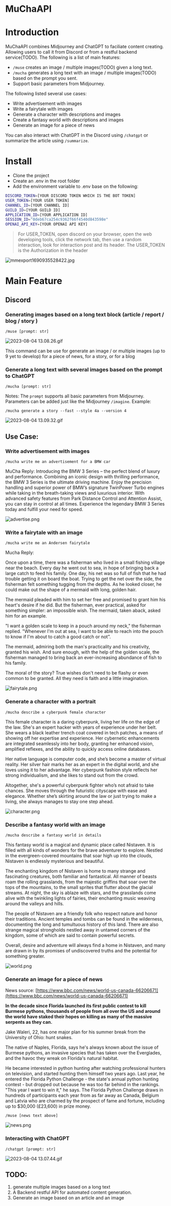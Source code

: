 # MuChaAPI

# Introduction

MuChaAPI combines Midjourney and ChatGPT to faciliate content creating. Allowing users to call it from Discord or from a restful backend service(TODO). The following is a list of main features:

- `/muse` creates an image / multiple images(TODO) given a long text.
- `/mucha` generates a long text with an image / multiple images(TODO) based on the prompt you sent.
- Support basic parameters from Midjourney.

The following listed several use cases:

- Write advertisement with images
- Write a fairytale with images
- Generate a character with descriptions and images
- Create a fantasy world with descriptions and images
- Generate an image for a piece of news

You can also interact with ChatGPT in the Discord using `/chatgpt` or summarize the article using `/summarize`.

# Install

- Clone the project
- Create an .env in the root folder
- Add the environment variable to .env base on the following:

```bash
DISCORD_TOKEN=[YOUR DISCORD TOKEN WHICH IS THE BOT TOKEN]
USER_TOKEN=[YOUR USER TOKEN]
CHANNEL_ID=[YOUR CHANNEL ID]
GUILD_ID=[YOUR GUILD ID]
APPLICATION_ID=[YOUR APPLICATION ID]
SESSION_ID="0deb67ca254c9362f66f4540d843598e"
OPENAI_API_KEY=[YOUR OPENAI API KEY]
```

> For USER_TOKEN, open discord on your browser, open the web developing tools, click the network tab, then use a random interaction, look for interaction post and its header. The USER_TOKEN is the Authorization in the header

![mmexport1690935528422.jpg](contents/mmexport1690935528422.jpg)

# Main Feature

## Discord

### Generating images based on a long text block (article / report / blog / story )

```
/muse [prompt: str]
```

![2023-08-04 13.08.26.gif](contents/2023-08-04_13.08.26.gif)

This command can be use for generate an image / or multiple images (up to 9 yet to develop) for a piece of news, for a story, or for a blog

### Generate a long text with several images based on the prompt to ChatGPT

```
/mucha [prompt: str]
```

Notes: The `prompt` supports all basic parameters from Midjourney. Parameters can be added just like the Midjourney `/imagine`. Example:

```
/mucha generate a story --fast --style 4a --version 4
```

![2023-08-04 13.09.32.gif](contents/2023-08-04_13.09.32.gif)

## Use Case:

### Write advertisement with images

```
/mucha write me an advertisement for a BMW car
```

MuCha Reply: Introducing the BMW 3 Series – the perfect blend of luxury and performance. Combining an iconic design with thrilling performance, the BMW 3 Series is the ultimate driving machine. Enjoy the precision handling and superior power of BMW’s signature TwinPower Turbo engines while taking in the breath-taking views and luxurious interior. With advanced safety features from Park Distance Control and Attention Assist, you can stay in control at all times. Experience the legendary BMW 3 Series today and fulfill your need for speed.

![advertise.png](contents/advertise.png)

### Write a fairytale with an image

```
/mucha write me an Andersen fairytale
```

Mucha Reply:

Once upon a time, there was a fisherman who lived in a small fishing village near the beach. Every day he went out to sea, in hope of bringing back a large catch to feed his family. One day, his net was so full of fish that he had trouble getting it on board the boat. Trying to get the net over the side, the fisherman felt something tugging from the depths. As he looked closer, he could make out the shape of a mermaid with long, golden hair.

The mermaid pleaded with him to set her free and promised to grant him his heart's desire if he did. But the fisherman, ever practical, asked for something simpler: an impossible wish. The mermaid, taken aback, asked him for an example.

"I want a golden scale to keep in a pouch around my neck," the fisherman replied. "Whenever I'm out at sea, I want to be able to reach into the pouch to know if I'm about to catch a good catch or not".

The mermaid, admiring both the man's practicality and his creativity, granted his wish. And sure enough, with the help of the golden scale, the fisherman managed to bring back an ever-increasing abundance of fish to his family.

The moral of the story? True wishes don't need to be flashy or even common to be granted. All they need is faith and a little imagination.

![fairytale.png](contents/fairytale.png)

### Generate a character with a portrait

```
/mucha describe a cyberpunk female character
```

This female character is a daring cyberpunk, living her life on the edge of the law. She's an expert hacker with years of experience under her belt. She wears a black leather trench coat covered in tech patches, a means of showing off her expertise and experience. Her cybernetic enhancements are integrated seamlessly into her body, granting her enhanced vision, amplified reflexes, and the ability to quickly access online databases.

Her native language is computer code, and she’s become a master of virtual reality. Her silver hair marks her as an expert in the digital world, and she loves using it to her advantage. Her cyberpunk fashion style reflects her strong individualism, and she likes to stand out from the crowd.

Altogether, she's a powerful cyberpunk fighter who’s not afraid to take chances. She moves through the futuristic cityscape with ease and elegance. Whether she’s skirting around the law or just trying to make a living, she always manages to stay one step ahead.

![character.png](contents/character.png)

### Describe a fantasy world with an image

```
/mucha describe a fantasy world in details
```

This fantasy world is a magical and dynamic place called Nistaven. It is filled with all kinds of wonders for the brave adventurer to explore. Nestled in the evergreen-covered mountains that soar high up into the clouds, Nistaven is endlessly mysterious and beautiful.

The enchanting kingdom of Nistaven is home to many strange and fascinating creatures, both familiar and fantastical. All manner of beasts roam the rolling grasslands, from the majestic griffins that soar over the tops of the mountains, to the small sprites that flutter about the glacial streams. At night, the sky is ablaze with stars, and the grasslands come alive with the twinkling lights of fairies, their enchanting music weaving around the valleys and hills.

The people of Nistaven are a friendly folk who respect nature and honor their traditions. Ancient temples and tombs can be found in the wilderness, documenting the long and tumultuous history of this land. There are also strange magical strongholds nestled away in untamed corners of the kingdom, some of which are said to contain powerful secrets.

Overall, desire and adventure will always find a home in Nistaven, and many are drawn in by its promises of undiscovered truths and the potential for something greater.

![world.png](contents/world.png)

### Generate an image for a piece of news

News source: [https://www.bbc.com/news/world-us-canada-66206671](https://www.bbc.com/news/world-us-canada-66206671)

**In the decade since Florida launched its first public contest to kill Burmese pythons, thousands of people from all over the US and around the world have staked their hopes on killing as many of the massive serpents as they can.**

Jake Waleri, 22, has one major plan for his summer break from the University of Ohio: hunt snakes.

The native of Naples, Florida, says he's always known about the issue of Burmese pythons, an invasive species that has taken over the Everglades, and the havoc they wreak on Florida's natural habitat.

He became interested in python hunting after watching professional hunters on television, and started hunting them himself two years ago. Last year, he entered the Florida Python Challenge - the state's annual python hunting contest - but dropped out because he was too far behind in the rankings. "This year I want to win it," he says. The Florida Python Challenge draws in hundreds of participants each year from as far away as Canada, Belgium and Latvia who are charmed by the
prospect of fame and fortune, including up to $30,000 (£23,600) in prize money.

```
/muse [news text above]
```

![news.png](contents/news.png)

### Interacting with ChatGPT

```
/chatgpt [prompt: str]
```

![2023-08-04 13.07.44.gif](contents/2023-08-04_13.07.44.gif)

## TODO:

1. generate multiple images based on a long text
2. A Backend restful API for automated content generation.
3. Generate an image based on an article and an image
